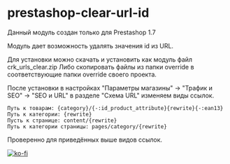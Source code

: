 # prestashop-clear-url-id
Данный модуль создан только для Prestashop 1.7

Модуль дает возможность удалять значения id из URL.

Для установки можно скачать и установить как модуль файл crk_urls_clear.zip
Либо скопировать файлы из папки override в соответствующие папки override своего проекта.

После установки в настройках "Параметры магазины" -> "Трафик и SEO" -> "SEO и URL" в разделе "Схема URL" изменяем виды ссылок.

```
Путь к товарам: {category}/{-:id_product_attribute}{rewrite}{-:ean13}
Путь к категории: {rewrite}
Пусть к странице: content/{rewrite}
Путь к категории страницы: pages/category/{rewrite}
```

Проверенно для приведённых выше видов ссылок.

[![ko-fi](https://az743702.vo.msecnd.net/cdn/kofi2.png?v=0)](https://www.paypal.me/corsik/3)
